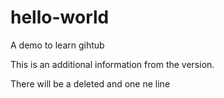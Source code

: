 # hello-world
A demo to learn gihtub

This is an additional information from the version.

There will be a deleted and one ne line
